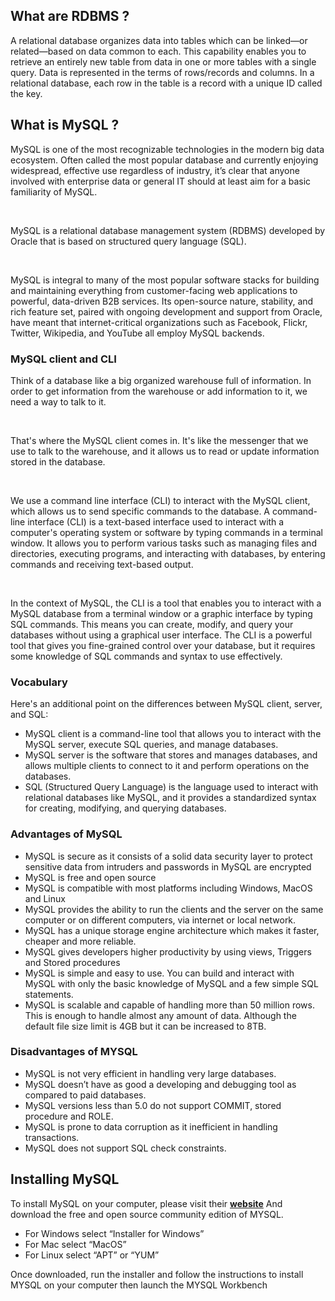 ## What are RDBMS ?

A relational database organizes data into tables which can be linked—or related—based on data common to each. This capability enables you to retrieve an entirely new table from data in one or more tables with a single query. Data is represented in the terms of rows/records and columns. In a relational database, each row in the table is a record with a unique ID called the key.

## What is MySQL ?

MySQL is one of the most recognizable technologies in the modern big data ecosystem. Often called the most popular database and currently enjoying widespread, effective use regardless of industry, it’s clear that anyone involved with enterprise data or general IT should at least aim for a basic familiarity of MySQL.

<br />

MySQL is a relational database management system (RDBMS) developed by Oracle that is based on structured query language (SQL).

<br />

MySQL is integral to many of the most popular software stacks for building and maintaining everything from customer-facing web applications to powerful, data-driven B2B services. Its open-source nature, stability, and rich feature set, paired with ongoing development and support from Oracle, have meant that internet-critical organizations such as Facebook, Flickr, Twitter, Wikipedia, and YouTube all employ MySQL backends.

### MySQL client and CLI

Think of a database like a big organized warehouse full of information. In order to get information from the warehouse or add information to it, we need a way to talk to it. 

<br />

That's where the MySQL client comes in. It's like the messenger that we use to talk to the warehouse, and it allows us to read or update information stored in the database.

<br />

We use a command line interface (CLI) to interact with the MySQL client, which allows us to send specific commands to the database. A command-line interface (CLI) is a text-based interface used to interact with a computer's operating system or software by typing commands in a terminal window. It allows you to perform various tasks such as managing files and directories, executing programs, and interacting with databases, by entering commands and receiving text-based output.

<br />

In the context of MySQL, the CLI is a tool that enables you to interact with a MySQL database from a terminal window or a graphic interface by typing SQL commands. This means you can create, modify, and query your databases without using a graphical user interface. The CLI is a powerful tool that gives you fine-grained control over your database, but it requires some knowledge of SQL commands and syntax to use effectively.

### Vocabulary 

Here's an additional point on the differences between MySQL client, server, and SQL:

* MySQL client is a command-line tool that allows you to interact with the MySQL server, execute SQL queries, and manage databases.
* MySQL server is the software that stores and manages databases, and allows multiple clients to connect to it and perform operations on the databases.
* SQL (Structured Query Language) is the language used to interact with relational databases like MySQL, and it provides a standardized syntax for creating, modifying, and querying databases.

### Advantages of MySQL

* MySQL is secure as it consists of a solid data security layer to protect sensitive data from intruders and passwords in MySQL are encrypted
* MySQL is free and open source
* MySQL is compatible with most platforms including Windows, MacOS and Linux
* MySQL provides the ability to run the clients and the server on the same computer or on different computers, via internet or local network.
* MySQL has a unique storage engine architecture which makes it faster, cheaper and more reliable.
* MySQL gives developers higher productivity by using views, Triggers and Stored procedures
* MySQL is simple and easy to use. You can build and interact with MySQL with only the basic knowledge of MySQL and a few simple SQL statements.
* MySQL is scalable and capable of handling more than 50 million rows. This is enough to handle almost any amount of data. Although the default file size limit is 4GB but it can
be increased to 8TB.

### Disadvantages of MYSQL

* MySQL is not very efficient in handling very large databases.
* MySQL doesn’t have as good a developing and debugging tool as compared to paid databases.
* MySQL versions less than 5.0 do not support COMMIT, stored procedure and ROLE.
* MySQL is prone to data corruption as it inefficient in handling transactions.
* MySQL does not support SQL check constraints.

## Installing MySQL

To install MySQL on your computer, please visit their [**website**](https://dev.mysql.com/downloads/mysql/) And download the free and open source community edition of MYSQL. 

* For Windows select “Installer for Windows”
* For Mac select “MacOS”
* For Linux select “APT” or “YUM”

Once downloaded, run the installer and follow the instructions to install MYSQL on your computer then launch the MYSQL Workbench


